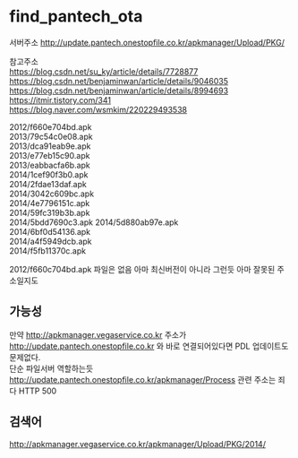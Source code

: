 # find_pantech_ota

서버주소
http://update.pantech.onestopfile.co.kr/apkmanager/Upload/PKG/  


참고주소  
https://blog.csdn.net/su_ky/article/details/7728877  
https://blog.csdn.net/benjaminwan/article/details/9046035  
https://blog.csdn.net/benjaminwan/article/details/8994693  
https://itmir.tistory.com/341  
https://blog.naver.com/wsmkim/220229493538  

2012/f660e704bd.apk  
2013/79c54c0e08.apk  
2013/dca91eab9e.apk  
2013/e77eb15c90.apk  
2013/eabbacfa6b.apk  
2014/1cef90f3b0.apk  
2014/2fdae13daf.apk  
2014/3042c609bc.apk  
2014/4e7796151c.apk  
2014/59fc319b3b.apk  
2014/5bdd7690c3.apk
2014/5d880ab97e.apk  
2014/6bf0d54136.apk  
2014/a4f5949dcb.apk  
2014/f5fb11370c.apk  


2012/f660c704bd.apk 파일은 없음 아마 최신버전이 아니라 그런듯 아마 잘못된 주소일지도  
## 가능성
만약 http://apkmanager.vegaservice.co.kr 주소가 http://update.pantech.onestopfile.co.kr 와 바로 연결되어있다면 PDL 업데이트도 문제없다.  
단순 파일서버 역할하는듯 http://update.pantech.onestopfile.co.kr/apkmanager/Process 관련 주소는 죄다 HTTP 500

## 검색어
http://apkmanager.vegaservice.co.kr/apkmanager/Upload/PKG/2014/
